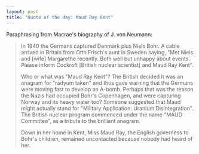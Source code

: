 ```yaml
---
layout: post
title: "Quote of the day: Maud Ray Kent"
---
```


Paraphrasing from Macrae's biography of J. von Neumann:

>In 1940 the Germans captured Denmark plus Niels Bohr. A cable arrived
>in Britain from Otto Frisch's aunt in Sweden saying, "Met Niels and [wife]
>Margarethe recently. Both well but unhappy about events. Please inform Cockroft
>[British nuclear scientist] and Maud Ray Kent".
>
>Who or what was "Maud Ray Kent"? The British decided it was an anagram for
>"radyum taken" and thus gave warning that the Germans were moving fast to
>develop an A-bomb. Perhaps that was the reason the Nazis had occupied Bohr's
>Copenhagen, and were capturing Norway and its heavy water too? Someone
>suggested that Maud might actually stand for "Military Application: Uranium
>Disintegration". The British nuclear program commenced under the name "MAUD
>Committee", as a tribute to the brilliant anagram.
>
>Down in her home in Kent, Miss Maud Ray, the English governess to Bohr's
>children, remained uncontacted because nobody had heard of her.

